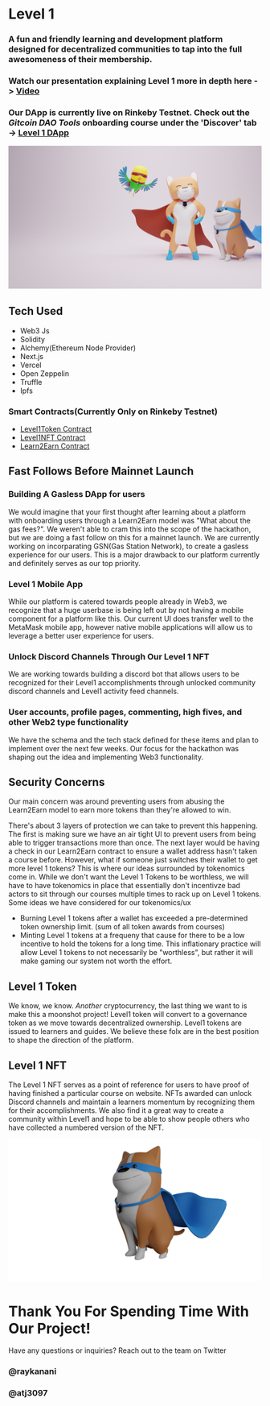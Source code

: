 # Level 1  
### A fun and friendly learning and development platform designed for decentralized communities to tap into the full awesomeness of their membership. 
### Watch our presentation explaining Level 1 more in depth here -> [Video](https://youtu.be/labhduL_v0Y)
### Our DApp is currently live on Rinkeby Testnet. Check out the *Gitcoin DAO Tools* onboarding course under the 'Discover' tab -> [Level 1 DApp](https://level1.vercel.app/)  


<p align="center">
 <img src="public/assets/images/L1_Mascots_1.png?raw=true" alt="Next js starter banner">
</p>

## Tech Used

- Web3 Js 
- Solidity 
- Alchemy(Ethereum Node Provider) 
- Next.js 
- Vercel
- Open Zeppelin
- Truffle 
- Ipfs

### Smart Contracts(Currently Only on Rinkeby Testnet)

- [Level1Token Contract](https://rinkeby.etherscan.io/address/0xea5Bd7D2aBe3c8546D70c470A65422CC322266E4)
- [Level1NFT Contract](https://rinkeby.etherscan.io/address/0x278C8D7ae2694f888894EA4817eCdB84bc5E6781)
- [Learn2Earn Contract](https://rinkeby.etherscan.io/address/0x45b3fe142ba8c4d55b1f726a24d7ea335516680c)

## Fast Follows Before Mainnet Launch

### Building A Gasless DApp for users  
We would imagine that your first thought after learning about a platform with onboarding users through a Learn2Earn model was "What about the gas fees?". We weren't able to cram this into the scope of the hackathon, but we are doing a fast follow on this for a mainnet launch. We are currently working on incorparating GSN(Gas Station Network), to create a gasless experience for our users. This is a major drawback to our platform currently and definitely serves as our top priority.

### Level 1 Mobile App 
While our platform is catered towards people already in Web3, we recognize that a huge userbase is being left out by not having a mobile component for a platform like this. Our current UI does transfer well to the MetaMask mobile app, however native mobile applications will allow us to leverage a better user experience for users.  

### Unlock Discord Channels Through Our Level 1 NFT 
We are working towards building a discord bot that allows users to be recognized for their Level1 accomplishments through unlocked community discord channels and Level1 activity feed channels.

### User accounts, profile pages, commenting, high fives, and other Web2 type functionality
We have the schema and the tech stack defined for these items and plan to implement over the next few weeks. Our focus for the hackathon was shaping out the idea and implementing Web3 functionality.

## Security Concerns 
Our main concern was around preventing users from abusing the Learn2Earn model to earn more tokens than they're allowed to win.


There's about 3 layers of protection we can take to prevent this happening. The first is making sure we have an air tight UI to prevent users from being able to trigger transactions more than once. The next layer would be having a check in our Learn2Earn contract to ensure a wallet address hasn't taken a course before. However, what if someone just switches their wallet to get more level 1 tokens? This is where our ideas surrounded by tokenomics come in. While we don't want the Level 1 Tokens to be worthless, we will have to have tokenomics in place that essentially don't incentivze bad actors to sit through our courses multiple times to rack up on Level 1 tokens. 
Some ideas we have considered for our tokenomics/ux
- Burning Level 1 tokens after a wallet has exceeded a pre-determined token ownership limit. (sum of all token awards from courses)
- Minting Level 1 tokens at a frequeny that cause for there to be a low incentive to hold the tokens for a long time. This inflationary practice will allow Level 1 tokens to not necessarily be "worthless", but rather it will make gaming our system not worth the effort. 


## Level 1 Token 
We know, we know. *Another* cryptocurrency, the last thing we want to is make this a moonshot project! Level1 token will convert to a governance token as we move towards decentralized ownership. Level1 tokens are issued to learners and guides. We believe these folx are in the best position to shape the direction of the platform.

## Level 1 NFT  
The Level 1 NFT serves as a point of reference for users to have proof of having finished a particular course on website. NFTs awarded can unlock Discord channels and maintain a learners momentum by recognizing them for their accomplishments. We also find it a great way to create a community within Level1 and hope to be able to show people others who have collected a numbered version of the NFT.   
<p align="center">
 <img src="public/assets/images/Dog_2_3.png?raw=true" alt="Level1 Mascot">
</p>

# Thank You For Spending Time With Our Project! 
Have any questions or inquiries? 
Reach out to the team on Twitter 
### @raykanani
### @atj3097 

